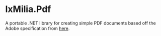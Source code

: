 ﻿IxMilia.Pdf
===========

A portable .NET library for creating simple PDF documents based off the Adobe
specification from [here](http://wwwimages.adobe.com/content/dam/Adobe/en/devnet/pdf/pdfs/PDF32000_2008.pdf).
